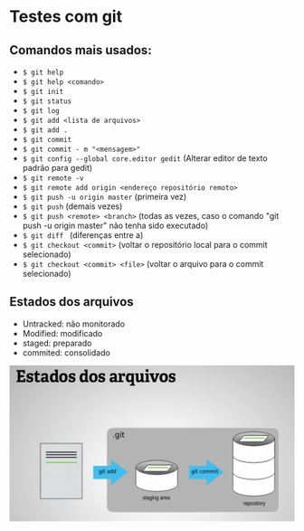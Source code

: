# Testes com git

## Comandos mais usados:

- ```$ git help```
- ```$ git help <comando>```
- ```$ git init```
- ```$ git status```
- ```$ git log```
- ```$ git add <lista de arquivos>```
- ```$ git add .```
- ```$ git commit```
- ```$ git commit - m "<mensagem>"```
- ```$ git config --global core.editor gedit``` (Alterar editor de texto padrão para gedit)
- ```$ git remote -v```
- ```$ git remote add origin <endereço repositório remoto>```
- ```$ git push -u origin master``` (primeira vez)
- ```$ git push``` (demais vezes)
- ```$ git push <remote> <branch>``` (todas as vezes, caso o comando "git push -u origin master" não tenha sido executado)
- ```$ git diff ``` (diferenças entre a)
- ```$ git checkout <commit>``` (voltar o repositório local para o commit selecionado)
- ```$ git checkout <commit> <file>``` (voltar o arquivo para o commit selecionado)

## Estados dos arquivos 

- Untracked: não monitorado
- Modified: modificado
- staged: preparado
- commited: consolidado

![Image](./git_estado_arquivos.PNG?raw=true)
